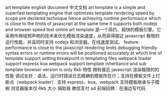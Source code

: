 art template english document 中文文档 art template is a simple and superfast templating engine that optimizes template rendering speed by scope pre declared technique hence achieving runtime performance which is close to the limits of javascript at the same time it supports both nodejs and browser speed test online art template 是一个简约、超快的模板引擎。它采用作用域预声明的技术来优化模板渲染速度，从而获得接近 javascript 极限的运行性能，并且同时支持 nodejs 和浏览器。在线速度测试。 feature performance is close to the javascript rendering limits debugging friendly syntax errors or runtime errors will be positioned accurately at which line of template support setting breakpoint in templating files webpack loader support express koa webpack support template inheritance and sub template browser version is only 6kb 特性 拥有接近 javascript 渲染极限的的性能 调试友好：语法、运行时错误日志精确到模板所在行；支持在模板文件上打断点（webpack loader） 支持 express、koa、webpack 支持模板继承与子模板 浏览器版本仅 6kb 大小 捐助我 微信支付 ad 前端招聘：在海边写代码